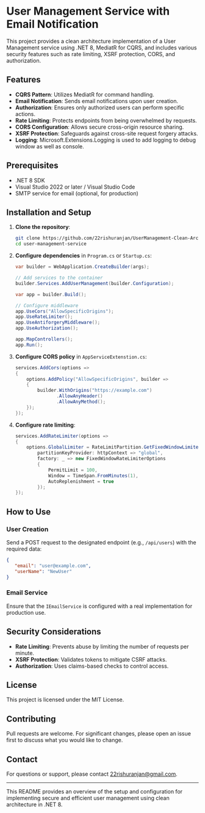 # User Management Service with Email Notification

This project provides a clean architecture implementation of a User Management service using .NET 8, MediatR for CQRS, and includes various security features such as rate limiting, XSRF protection, CORS, and authorization.

## Features
- **CQRS Pattern**: Utilizes MediatR for command handling.
- **Email Notification**: Sends email notifications upon user creation.
- **Authorization**: Ensures only authorized users can perform specific actions.
- **Rate Limiting**: Protects endpoints from being overwhelmed by requests.
- **CORS Configuration**: Allows secure cross-origin resource sharing.
- **XSRF Protection**: Safeguards against cross-site request forgery attacks.
- **Logging**: Microsoft.Extensions.Logging is used to add logging to debug window as well as console.

## Prerequisites
- .NET 8 SDK
- Visual Studio 2022 or later / Visual Studio Code
- SMTP service for email (optional, for production)

## Installation and Setup
1. **Clone the repository**:
   ```bash
   git clone https://github.com/22rishuranjan/UserManagement-Clean-Architecture-MediatR.git
   cd user-management-service
   ```

2. **Configure dependencies** in `Program.cs` or `Startup.cs`:
   ```csharp
   var builder = WebApplication.CreateBuilder(args);

   // Add services to the container
   builder.Services.AddUserManagement(builder.Configuration);

   var app = builder.Build();

   // Configure middleware
   app.UseCors("AllowSpecificOrigins");
   app.UseRateLimiter();
   app.UseAntiforgeryMiddleware();
   app.UseAuthorization();

   app.MapControllers();
   app.Run();
   ```

3. **Configure CORS policy** in `AppServiceExtenstion.cs`:
   ```csharp
   services.AddCors(options =>
   {
       options.AddPolicy("AllowSpecificOrigins", builder =>
       {
           builder.WithOrigins("https://example.com")
                  .AllowAnyHeader()
                  .AllowAnyMethod();
       });
   });
   ```

4. **Configure rate limiting**:
   ```csharp
   services.AddRateLimiter(options =>
   {
       options.GlobalLimiter = RateLimitPartition.GetFixedWindowLimiter<string>(
           partitionKeyProvider: httpContext => "global",
           factory: _ => new FixedWindowRateLimiterOptions
           {
               PermitLimit = 100,
               Window = TimeSpan.FromMinutes(1),
               AutoReplenishment = true
           });
   });
   ```

## How to Use
### User Creation
Send a POST request to the designated endpoint (e.g., `/api/users`) with the required data:
```json
{
   "email": "user@example.com",
   "userName": "NewUser"
}
```

### Email Service
Ensure that the `IEmailService` is configured with a real implementation for production use.

## Security Considerations
- **Rate Limiting**: Prevents abuse by limiting the number of requests per minute.
- **XSRF Protection**: Validates tokens to mitigate CSRF attacks.
- **Authorization**: Uses claims-based checks to control access.

## License
This project is licensed under the MIT License.

## Contributing
Pull requests are welcome. For significant changes, please open an issue first to discuss what you would like to change.

## Contact
For questions or support, please contact [22rishuranjan@gmail.com](mailto:your-email@example.com).

---

This README provides an overview of the setup and configuration for implementing secure and efficient user management using clean architecture in .NET 8.

